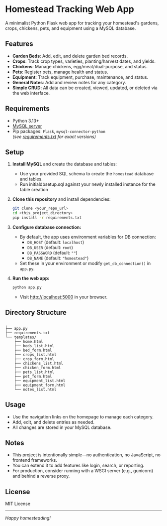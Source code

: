 # Homestead Tracking Web App

A minimalist Python Flask web app for tracking your homestead's gardens, crops, chickens, pets, and equipment using a MySQL database.

## Features

- **Garden Beds**: Add, edit, and delete garden bed records.
- **Crops**: Track crop types, varieties, planting/harvest dates, and yields.
- **Chickens**: Manage chickens, egg/meat/dual-purpose, and status.
- **Pets**: Register pets, manage health and status.
- **Equipment**: Track equipment, purchase, maintenance, and status.
- **General Notes**: Add and review notes for any category.
- **Simple CRUD**: All data can be created, viewed, updated, or deleted via the web interface.

## Requirements

- Python 3.13+
- [MySQL server](https://dev.mysql.com/downloads/)
- Pip packages: `Flask`, `mysql-connector-python`  
  *(see [requirements.txt](requirements.txt) for exact versions)*

## Setup

1. **Install MySQL** and create the database and tables:
    - Use your provided SQL schema to create the `homestead` database and tables.
    - Run initialdbsetup.sql against your newly installed instance for the table creation

2. **Clone this repository** and install dependencies:
    ```bash
    git clone <your_repo_url>
    cd <this_project_directory>
    pip install -r requirements.txt
    ```

3. **Configure database connection:**
    - By default, the app uses environment variables for DB connection:
      - `DB_HOST` (default: `localhost`)
      - `DB_USER` (default: `root`)
      - `DB_PASSWORD` (default: `""`)
      - `DB_NAME` (default: `"homestead"`)
    - Set these in your environment or modify `get_db_connection()` in `app.py`.

4. **Run the web app:**
    ```bash
    python app.py
    ```
    - Visit [http://localhost:5000](http://localhost:5000) in your browser.

## Directory Structure

```
.
├── app.py
├── requirements.txt
└── templates/
    ├── home.html
    ├── beds_list.html
    ├── bed_form.html
    ├── crops_list.html
    ├── crop_form.html
    ├── chickens_list.html
    ├── chicken_form.html
    ├── pets_list.html
    ├── pet_form.html
    ├── equipment_list.html
    ├── equipment_form.html
    └── notes_list.html
```

## Usage

- Use the navigation links on the homepage to manage each category.
- Add, edit, and delete entries as needed.
- All changes are stored in your MySQL database.

## Notes

- This project is intentionally simple—no authentication, no JavaScript, no frontend frameworks.
- You can extend it to add features like login, search, or reporting.
- For production, consider running with a WSGI server (e.g., gunicorn) and behind a reverse proxy.

## License

MIT License

---

*Happy homesteading!*
